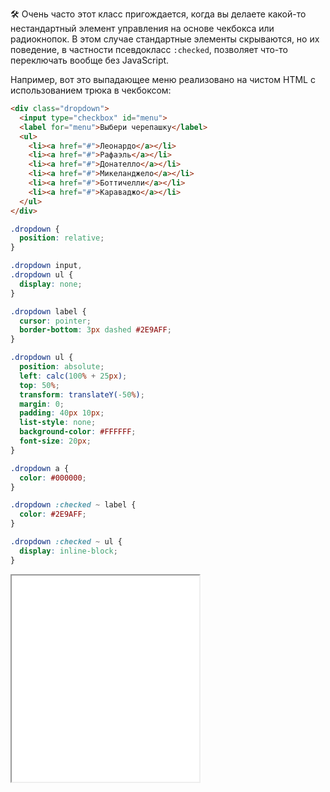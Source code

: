 🛠 Очень часто этот класс пригождается, когда вы делаете какой-то нестандартный элемент управления на основе чекбокса или радиокнопок. В этом случае стандартные элементы скрываются, но их поведение, в частности псевдокласс `:checked`, позволяет что-то переключать вообще без JavaScript.

Например, вот это выпадающее меню реализовано на чистом HTML с использованием трюка в чекбоксом:

```html
<div class="dropdown">
  <input type="checkbox" id="menu">
  <label for="menu">Выбери черепашку</label>
  <ul>
    <li><a href="#">Леонардо</a></li>
    <li><a href="#">Рафаэль</a></li>
    <li><a href="#">Донателло</a></li>
    <li><a href="#">Микеланджело</a></li>
    <li><a href="#">Боттичелли</a></li>
    <li><a href="#">Караваджо</a></li>
  </ul>
</div>
```

```css
.dropdown {
  position: relative;
}

.dropdown input,
.dropdown ul {
  display: none;
}

.dropdown label {
  cursor: pointer;
  border-bottom: 3px dashed #2E9AFF;
}

.dropdown ul {
  position: absolute;
  left: calc(100% + 25px);
  top: 50%;
  transform: translateY(-50%);
  margin: 0;
  padding: 40px 10px;
  list-style: none;
  background-color: #FFFFFF;
  font-size: 20px;
}

.dropdown a {
  color: #000000;
}

.dropdown :checked ~ label {
  color: #2E9AFF;
}

.dropdown :checked ~ ul {
  display: inline-block;
}
```

<iframe title="Выпадающее меню" src="../demos/choose/" height="330"></iframe>
